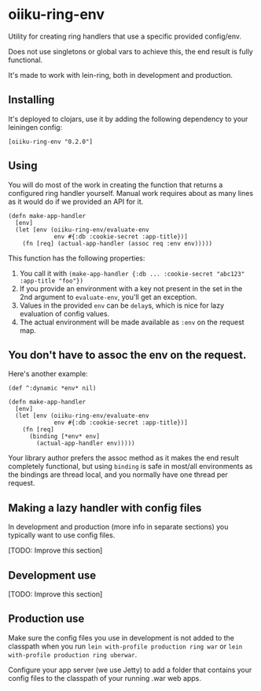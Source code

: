 # oiiku-ring-env

Utility for creating ring handlers that use a specific provided config/env.

Does not use singletons or global vars to achieve this, the end result is fully functional.

It's made to work with lein-ring, both in development and production.

## Installing

It's deployed to clojars, use it by adding the following dependency to your leiningen config:

    [oiiku-ring-env "0.2.0"]

## Using

You will do most of the work in creating the function that returns a configured ring handler yourself. Manual work requires about as many lines as it would do if we provided an API for it.

    (defn make-app-handler
      [env]
      (let [env (oiiku-ring-env/evaluate-env
                 env #{:db :cookie-secret :app-title})]
        (fn [req] (actual-app-handler (assoc req :env env)))))

This function has the following properties:

1. You call it with `(make-app-handler {:db ... :cookie-secret "abc123" :app-title "foo"})`
2. If you provide an environment with a key not present in the set in the 2nd argument to `evaluate-env`, you'll get an exception.
3. Values in the provided `env` can be `delay`s, which is nice for lazy evaluation of config values.
4. The actual environment will be made available as `:env` on the request map.

## You don't have to assoc the env on the request.

Here's another example:

    (def ^:dynamic *env* nil)
    
    (defn make-app-handler
      [env]
      (let [env (oiiku-ring-env/evaluate-env
                 env #{:db :cookie-secret :app-title})]
        (fn [req]
          (binding [*env* env]
            (actual-app-handler env)))))

Your library author prefers the assoc method as it makes the end result completely functional, but using `binding` is safe in most/all environments as the bindings are thread local, and you normally have one thread per request.

## Making a lazy handler with config files

In development and production (more info in separate sections) you typically want to use config files.

[TODO: Improve this section]

## Development use

[TODO: Improve this section]

## Production use

Make sure the config files you use in development is not added to the classpath when you run `lein with-profile production ring war` or `lein with-profile production ring uberwar`.

Configure your app server (we use Jetty) to add a folder that contains your config files to the classpath of your running .war web apps.
